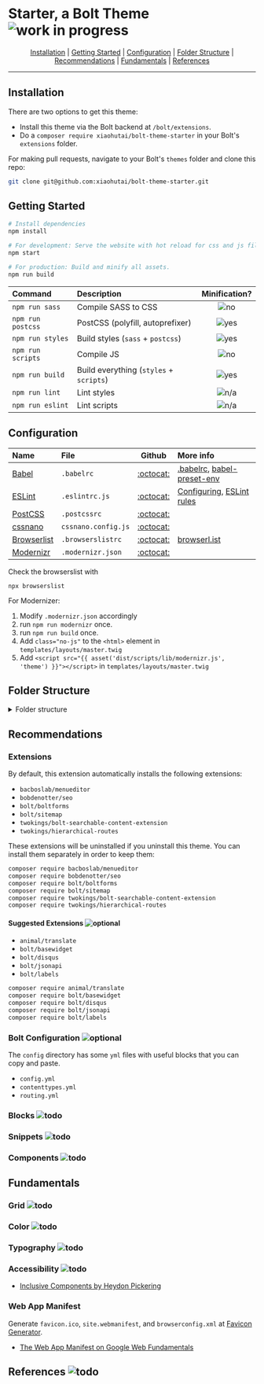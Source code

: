 # Starter, a Bolt Theme ![work in progress](https://img.shields.io/badge/-work--in--progress-yellow.svg?longCache=true&style=flat-square)

<p align="center">
    <a href="#installation">Installation</a>
  | <a href="#getting-started">Getting Started</a>
  | <a href="#configuration">Configuration</a>
  | <a href="#folder-structure">Folder Structure</a>
  | <a href="#recommendations">Recommendations</a>
  | <a href="#fundamentals">Fundamentals</a>
  | <a href="#references">References</a>
</p>

---

## Installation

There are two options to get this theme:

- Install this theme via the Bolt backend at `/bolt/extensions`.
- Do a `composer require xiaohutai/bolt-theme-starter` in your Bolt's `extensions` folder.

For making pull requests, navigate to your Bolt's `themes` folder and clone this repo:

```sh
git clone git@github.com:xiaohutai/bolt-theme-starter.git
```


## Getting Started

```sh
# Install dependencies
npm install

# For development: Serve the website with hot reload for css and js files.
npm start

# For production: Build and minify all assets.
npm run build
```

| Command                | Description                              | Minification? |
|:-----------------------|:-----------------------------------------|:-------------:|
| `npm run sass`         | Compile SASS to CSS                      | ![no](https://img.shields.io/badge/-no-red.svg?longCache=true&style=flat-square)   |
| `npm run postcss`      | PostCSS (polyfill, autoprefixer)         | ![yes](https://img.shields.io/badge/-yes-brightgreen.svg?longCache=true&style=flat-square) |
| `npm run styles`       | Build styles (`sass` + `postcss`)        | ![yes](https://img.shields.io/badge/-yes-brightgreen.svg?longCache=true&style=flat-square) |
| `npm run scripts`      | Compile JS                               | ![no](https://img.shields.io/badge/-no-red.svg?longCache=true&style=flat-square)   |
| `npm run build`        | Build everything (`styles` + `scripts`)  | ![yes](https://img.shields.io/badge/-yes-brightgreen.svg?longCache=true&style=flat-square) |
| `npm run lint`         | Lint styles                              | ![n/a](https://img.shields.io/badge/-n/a-lightgrey.svg?longCache=true&style=flat-square) |
| `npm run eslint`       | Lint scripts                             | ![n/a](https://img.shields.io/badge/-n/a-lightgrey.svg?longCache=true&style=flat-square) |


## Configuration

| Name                                                        | File                | Github | More info |
|:------------------------------------------------------------|:--------------------|:------:|:----------|
| [Babel](https://babeljs.io)                                 | `.babelrc`          | [:octocat:](https://github.com/babel/babel) | [.babelrc](https://babeljs.io/docs/en/babelrc.html), [babel-preset-env](https://babeljs.io/docs/en/babel-preset-env) |
| [ESLint](https://eslint.org)                                | `.eslintrc.js`      | [:octocat:](https://github.com/eslint/eslint) | [Configuring](https://eslint.org/docs/user-guide/configuring), [ESLint rules](https://eslint.org/docs/rules/) |
| [PostCSS](https://postcss.org/)                             | `.postcssrc`        | [:octocat:](https://github.com/postcss/postcss) | |
| [cssnano](https://cssnano.co/)                              | `cssnano.config.js` | [:octocat:](https://github.com/cssnano/cssnano) | |
| [Browserlist](https://github.com/browserslist/browserslist) | `.browserslistrc`   | [:octocat:](https://github.com/browserslist/browserslist) | [browserl.ist](http://browserl.ist/) |
| [Modernizr](https://modernizr.com/)                         | `.modernizr.json`   | [:octocat:](https://github.com/Modernizr/Modernizr) | |

Check the browserslist with
```
npx browserslist
```

For Modernizer:

1. Modify `.modernizr.json` accordingly
2. run `npm run modernizr` once.
3. run `npm run build` once.
4. Add `class="no-js"` to the `<html>` element in `templates/layouts/master.twig`
5. Add `<script src="{{ asset('dist/scripts/lib/modernizr.js', 'theme') }}"></script>` in `templates/layouts/master.twig`


## Folder Structure

<details>
    <summary>Folder structure</summary>
<pre>
.
├── dist
│   ├── scripts
│   ├── styles
│   └── ...
├── config
│   ├── config.yml
│   ├── contenttypes.yml
│   ├── routing.yml
│   ├── extensions/boltforms.bolt.yml
│   ├── extensions/seo.bobdenotter.yml
│   └── ...
├── source
│   ├── scripts
│   ├── styles
│   └── ...
├── templates
│   ├── components
│   ├── layouts
│   ├── partials
│   └── ...
├── .babelrc
├── .browserslistrc
├── .editorconfig
├── .eslintrc.js
├── .gitignore
├── .modernizr.json
├── .postcssrc
├── browserconfig.yml
├── CHANGELOG.md
├── composer.json
├── cssnano.config.js
├── LICENSE
├── package.json
├── package-lock.json
├── README.md
├── site.webmanifest
├── theme.yml
└── ...
</pre>
</details>


## Recommendations


### Extensions

By default, this extension automatically installs the following extensions:

- `bacboslab/menueditor`
- `bobdenotter/seo`
- `bolt/boltforms`
- `bolt/sitemap`
- `twokings/bolt-searchable-content-extension`
- `twokings/hierarchical-routes`

These extensions will be uninstalled if you uninstall this theme. You can install
them separately in order to keep them:

```sh
composer require bacboslab/menueditor
composer require bobdenotter/seo
composer require bolt/boltforms
composer require bolt/sitemap
composer require twokings/bolt-searchable-content-extension
composer require twokings/hierarchical-routes
```


#### Suggested Extensions ![optional](https://img.shields.io/badge/-optional-brightgreen.svg?longCache=true&style=flat-square)

- `animal/translate`
- `bolt/basewidget`
- `bolt/disqus`
- `bolt/jsonapi`
- `bolt/labels`

```sh
composer require animal/translate
composer require bolt/basewidget
composer require bolt/disqus
composer require bolt/jsonapi
composer require bolt/labels
```


### Bolt Configuration ![optional](https://img.shields.io/badge/-optional-brightgreen.svg?longCache=true&style=flat-square)

The `config` directory has some `yml` files with useful blocks that you can copy
and paste.

- `config.yml`
- `contenttypes.yml`
- `routing.yml`


### Blocks ![todo](https://img.shields.io/badge/-todo-red.svg?longCache=true&style=flat-square)
### Snippets ![todo](https://img.shields.io/badge/-todo-red.svg?longCache=true&style=flat-square)
### Components ![todo](https://img.shields.io/badge/-todo-red.svg?longCache=true&style=flat-square)

## Fundamentals
### Grid ![todo](https://img.shields.io/badge/-todo-red.svg?longCache=true&style=flat-square)
### Color ![todo](https://img.shields.io/badge/-todo-red.svg?longCache=true&style=flat-square)
### Typography ![todo](https://img.shields.io/badge/-todo-red.svg?longCache=true&style=flat-square)
### Accessibility ![todo](https://img.shields.io/badge/-todo-red.svg?longCache=true&style=flat-square)

- [Inclusive Components by Heydon Pickering](https://inclusive-components.design/)


### Web App Manifest

Generate `favicon.ico`, `site.webmanifest`, and `browserconfig.xml` at [Favicon Generator](https://realfavicongenerator.net).

- [The Web App Manifest on Google Web Fundamentals](https://developers.google.com/web/fundamentals/web-app-manifest/)


## References ![todo](https://img.shields.io/badge/-todo-red.svg?longCache=true&style=flat-square)
